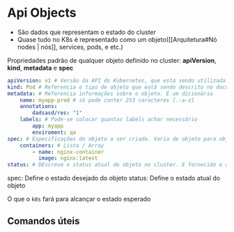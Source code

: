 # Api Objects

* São dados que representam o estado do cluster
* Quase tudo no K8s é representado como um objeto([[Arquitetura#Nó nodes | nós]], services, pods, e etc.)

Propriedades padrão de qualquer objeto definido no cluster: **apiVersion**, **kind**, **metadata** e **spec**
``` yaml
apiVersion: v1 # Versão da API do Kubernetes, que está sendo utilizada para criar o objeto
kind: Pod # Referencia o tipo de objeto que está sendo descrito no documento
metadata: # Referencia informações sobre o objeto. É um dicionário
	name: myapp-prod # só pode conter 253 caracteres [.-a-z]
	annotations:
		dadsasd/res: "1"
	labels: # Pode-se colocar quantas labels achar necessário
		app: myapp
		enviroment: qa
spec: # Especificações do objeto a ser criado. Varia de objeto para objeto
	containers: # Lista / Array
		- name: nginx-container
		  image: nginx:latest
status: # DEscreve o status atual do objeto no cluster. E fornecido e atualizado pelo k8s

```

spec:  Define o estado desejado do objeto
status: Define o estado atual do objeto

O que o `k8s` fará para alcançar o estado esperado

## Comandos úteis
